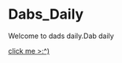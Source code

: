 <h1> Dabs_Daily </h1>

<p> Welcome to dads daily.Dab daily</p>
<a href="https://dabs-daily.vercel.app/index.html">click me  >:^)</a> 
